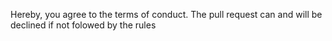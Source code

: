 Hereby, you agree to the terms of conduct. The pull request can and will be declined if not folowed by the rules

